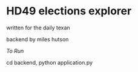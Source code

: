 # HD49 elections explorer

written for the daily texan

backend by miles hutson

*To Run*

cd backend, python application.py
